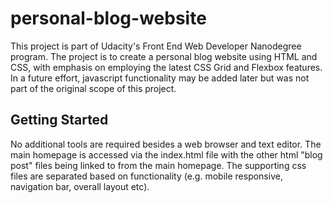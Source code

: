 # personal-blog-website
This project is part of Udacity's Front End Web Developer Nanodegree program.  The project is to create a personal blog website using HTML and CSS, with emphasis on employing the latest CSS Grid and Flexbox features.  In a future effort, javascript functionality may be added later but was not part of the original scope of this project.

## Getting Started
No additional tools are required besides a web browser and text editor.  The main homepage is accessed via the index.html file with the other html "blog post" files being linked to from the main homepage.  The supporting css files are separated based on functionality (e.g. mobile responsive, navigation bar, overall layout etc).

